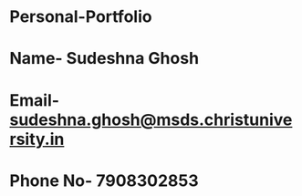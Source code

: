 # Personal-Portfolio
# Name- Sudeshna Ghosh
# Email- sudeshna.ghosh@msds.christuniversity.in
# Phone No- 7908302853
